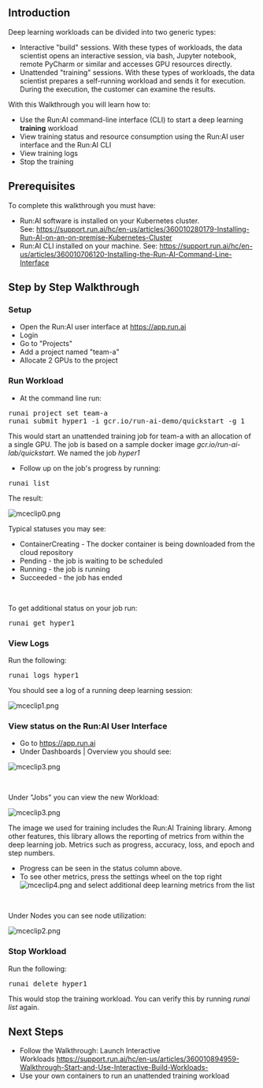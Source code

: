 ## Introduction

Deep learning workloads can be divided into two generic types:

*   Interactive "build" sessions. With these types of workloads, the data scientist opens an interactive session, via bash, Jupyter notebook, remote PyCharm or similar and accesses GPU resources directly.&nbsp;
*   Unattended "training" sessions. With these types of workloads, the data scientist prepares a self-running workload and sends it for execution. During the execution, the customer can examine the results.

With this Walkthrough you will learn how to:

*   Use the Run:AI command-line interface (CLI) to start a deep learning __training__ workload
*   View training status and resource consumption using the Run:AI user interface and the Run:AI CLI
*   View training logs&nbsp;
*   Stop the training

## Prerequisites&nbsp;

To complete this walkthrough you must have:

*   Run:AI software is installed on your Kubernetes cluster. See:&nbsp;<https://support.run.ai/hc/en-us/articles/360010280179-Installing-Run-AI-on-an-on-premise-Kubernetes-Cluster>
*   Run:AI CLI installed on your machine. See:&nbsp;<https://support.run.ai/hc/en-us/articles/360010706120-Installing-the-Run-AI-Command-Line-Interface>

## Step by Step Walkthrough

### Setup

*   Open the Run:AI user interface at <https://app.run.ai>
*   Login
*   Go to "Projects"
*   Add a project named "team-a"
*   Allocate 2 GPUs to the project

### Run Workload

*   At the command line run:

<pre><span>runai project set team-a<br/>runai submit hyper1 -i gcr.io/run-ai-demo/quickstart -g 1<br/></span></pre>

This would start an unattended training job for team-a with an allocation of a single GPU. The job is based on a sample docker image&nbsp;<span>_gcr.io/run-ai-lab/quickstart_. We named the job&nbsp;_hyper1_</span>

*   Follow up on the job's progress by running:

<pre>runai list</pre>

The result:

![mceclip0.png](https://support.run.ai/hc/article_attachments/360014010719/mceclip0.png)

Typical statuses you may see:

*   ContainerCreating - The docker container is being downloaded from the cloud repository
*   Pending - the job is waiting to be scheduled
*   Running - the job is running
*   Succeeded - the job has ended

&nbsp;

To get additional status on your job run:

<pre>runai get hyper1</pre>

### View Logs

Run the following:

<pre>runai logs <span>hyper1</span></pre>

You should see a log of a running deep learning session:

![mceclip1.png](https://support.run.ai/hc/article_attachments/360006987919/mceclip1.png)

### View status on the Run:AI User Interface

*   Go to <https://app.run.ai>
*   Under Dashboards | Overview you should see:

![mceclip3.png](https://support.run.ai/hc/article_attachments/360006988279/mceclip3.png)

&nbsp;

Under "Jobs" you can view the new Workload:

![mceclip3.png](https://support.run.ai/hc/article_attachments/360007522759/mceclip3.png)

The image we used for training includes the Run:AI Training library. Among other features, this library allows the reporting of metrics from within the deep learning job. Metrics such as progress, accuracy, loss, and epoch and step numbers.&nbsp;&nbsp;

*   Progress can be seen in the status column above.&nbsp;
*   To see other metrics, press the settings wheel on the top right&nbsp;![mceclip4.png](https://support.run.ai/hc/article_attachments/360007522779/mceclip4.png)&nbsp;and select additional deep learning metrics from the list

&nbsp;

Under Nodes you can see node utilization:

![mceclip2.png](https://support.run.ai/hc/article_attachments/360007522519/mceclip2.png)

### Stop Workload

Run the following:

<pre>runai delete hyper1</pre>

This would stop the training workload. You can verify this by running _runai list_ again.

## Next Steps

*   Follow the Walkthrough: Launch Interactive Workloads&nbsp;<https://support.run.ai/hc/en-us/articles/360010894959-Walkthrough-Start-and-Use-Interactive-Build-Workloads->&nbsp;
*   Use your own containers to run an unattended training workload
